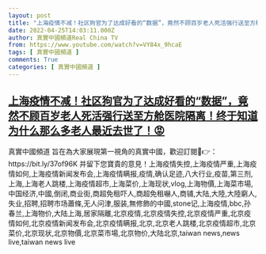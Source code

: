 ```yaml
---
layout: post
title: "上海疫情不减！社区狗官为了达成好看的“数据”，竟然不顾百岁老人死活强行送至方舱医院隔离！终于知道为什么那么多老人最近去世了！😡"
date: 2022-04-25T14:03:11.000Z
author: 真實中國頻道Real China TV
from: https://www.youtube.com/watch?v=VY84x_9hcaE
tags: [ 真實中國頻道 ]
comments: True
categories: [ 真實中國頻道 ]
---
```

<!--1650895391000-->
[上海疫情不减！社区狗官为了达成好看的“数据”，竟然不顾百岁老人死活强行送至方舱医院隔离！终于知道为什么那么多老人最近去世了！😡](https://www.youtube.com/watch?v=VY84x_9hcaE)
------

<div>
真實中國頻道 旨在為大家展現第一視角的真實中國，歡迎訂閱💖👉：https://bit.ly/37of96K  并留下您寶貴的意見！上海疫情失控,上海疫情严重,上海疫情如何,上海疫情新闻发布会,上海疫情瞒报,疫情,确认足迹,八大行业,疫苗,第三剂,上海,上海老人跳楼,上海疫情超市,上海菜价,上海现状,vlog,上海物價,上海菜市場,中国经济,中國,倒闭,商业街,商超免租吓人,商超免租嚇人,商铺,大陆,大陸,大陸窮人,失业,招聘,招聘市场蕭條,无人问津,服装,無修飾的中國,stone记,上海疫情,bbc,孙春兰,上海物价,大陆上海,居家隔離,北京疫情,北京疫情失控,北京疫情严重,北京疫情如何,北京疫情新闻发布会,北京疫情瞒报,北京,北京老人跳楼,北京疫情超市,北京菜价,北京现状,北京物價,北京菜市場,北京物价,大陆北京,taiwan news,news live,taiwan news live
</div>
